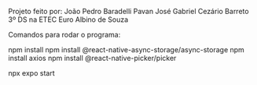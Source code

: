 Projeto feito por:
João Pedro Baradelli Pavan
José Gabriel Cezário Barreto
3º DS na ETEC Euro Albino de Souza


Comandos para rodar o programa:

npm install
npm install @react-native-async-storage/async-storage
npm install axios
npm install @react-native-picker/picker

npx expo start
